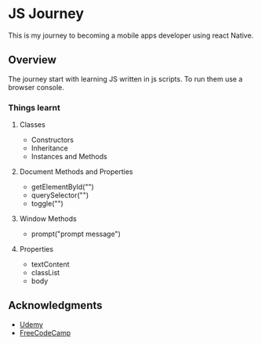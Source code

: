# JS Journey

This is my journey to becoming a mobile apps developer using react Native.

## Overview

The journey start with learning JS written in js scripts.
To run them use a browser console.

### Things learnt

1) Classes
    - Constructors
    - Inheritance
    - Instances and Methods

2) Document Methods and Properties
    - getElementById("")
    - querySelector("")
    - toggle("")

3) Window Methods
    - prompt("prompt message")

4) Properties
    - textContent
    - classList
    - body

## Acknowledgments

- [Udemy](https://www.udemy.com/course-dashboard-redirect/?course_id=5968908)
- [FreeCodeCamp](https://www.freecodecamp.org/learn/javascript-algorithms-and-data-structures-v8/)